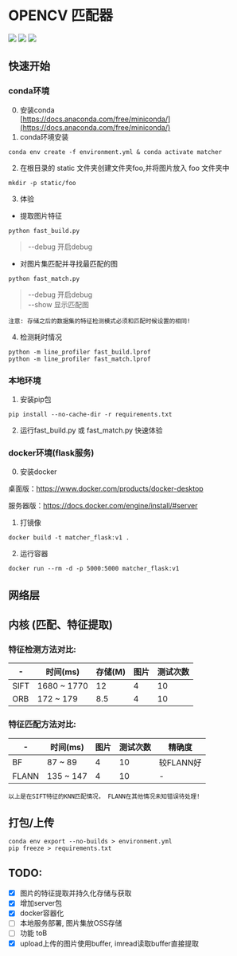 # OPENCV 匹配器
<p>
 <img src="https://img.shields.io/badge/python-blue">
 <img src="https://img.shields.io/badge/opencv-red">
 <img src="https://img.shields.io/badge/flask-lightblue">
</p>

## 快速开始
### conda环境
0. 安装conda  
[https://docs.anaconda.com/free/miniconda/](https://docs.anaconda.com/free/miniconda/)
1. conda环境安装
```shell
conda env create -f environment.yml & conda activate matcher
```
2. 在根目录的 static 文件夹创建文件夹foo,并将图片放入 foo 文件夹中
```shell
mkdir -p static/foo
```
3. 体验
- 提取图片特征
```shell
python fast_build.py
```
> --debug 开启debug
- 对图片集匹配并寻找最匹配的图
```shell
python fast_match.py
```
> --debug 开启debug  
> --show 显示匹配图

``` 注意: 存储之后的数据集的特征检测模式必须和匹配时候设置的相同! ```

4. 检测耗时情况
```shell
python -m line_profiler fast_build.lprof
python -m line_profiler fast_match.lprof
```


### 本地环境
1. 安装pip包
```shell
pip install --no-cache-dir -r requirements.txt
```
2. 运行fast_build.py 或 fast_match.py 快速体验
### docker环境(flask服务)
0. 安装docker

桌面版：https://www.docker.com/products/docker-desktop  

服务器版：https://docs.docker.com/engine/install/#server
1. 打镜像
```shell
docker build -t matcher_flask:v1 .
```
2. 运行容器
```shell
docker run --rm -d -p 5000:5000 matcher_flask:v1
```
## 网络层
## 内核 (匹配、特征提取)
### 特征检测方法对比:
| - | 时间(ms) | 存储(M) | 图片 | 测试次数 
| - | --- | --- | --- | ---
| SIFT| 1680 ~ 1770 | 12 | 4 | 10
| ORB | 172 ~ 179 | 8.5 | 4 | 10

### 特征匹配方法对比:
| - | 时间(ms) | 图片 | 测试次数 | 精确度 |
| - | --- | --- | --- | -- |
BF | 87 ~ 89 | 4 | 10 | 较FLANN好
FLANN | 135 ~ 147 | 4 | 10 | -

``` 以上是在SIFT特征的KNN匹配情况， FLANN在其他情况未知错误待处理! ```

## 打包/上传
```shell
conda env export --no-builds > environment.yml
pip freeze > requirements.txt
```
## TODO:
- [x] 图片的特征提取并持久化存储与获取
- [x] 增加server包
- [x] docker容器化
- [ ] 本地服务部署, 图片集放OSS存储
- [ ] 功能 toB
- [x] upload上传的图片使用buffer, imread读取buffer直接提取